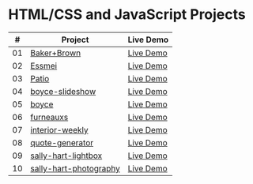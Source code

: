 # HTML/CSS and JavaScript Projects

|#|Project|Live Demo|
|:-:|----|----------|
|01|[Baker+Brown](https://github.com/Mahadev10/html-css-js-projects/tree/main/Baker%2BBrown)|[Live Demo](https://mahadev10.github.io/html-css-js-projects/Baker+Brown/)|
|02|[Essmei](https://github.com/Mahadev10/html-css-js-projects/tree/main/Essmei)|[Live Demo](https://mahadev10.github.io/html-css-js-projects/Essmei/)|
|03|[Patio](https://github.com/Mahadev10/html-css-js-projects/tree/main/Patio)|[Live Demo](https://mahadev10.github.io/html-css-js-projects/Patio/)|
|04|[boyce-slideshow](https://github.com/Mahadev10/html-css-js-projects/tree/main/boyce-slideshow)|[Live Demo](https://mahadev10.github.io/html-css-js-projects/boyce-slideshow/)|
|05|[boyce](https://github.com/Mahadev10/html-css-js-projects/tree/main/boyce)|[Live Demo](https://mahadev10.github.io/html-css-js-projects/boyce/)|
|06|[furneauxs](https://github.com/Mahadev10/html-css-js-projects/tree/main/furneauxs)|[Live Demo](https://mahadev10.github.io/html-css-js-projects/furneauxs/)|
|07|[interior-weekly]()|[Live Demo](https://mahadev10.github.io/html-css-js-projects/interior-weekly/)|
|08|[quote-generator](https://github.com/Mahadev10/html-css-js-projects/tree/main/quote-generator)|[Live Demo](https://mahadev10.github.io/html-css-js-projects/quote-generator/)|
|09|[sally-hart-lightbox](https://github.com/Mahadev10/html-css-js-projects/tree/main/sally-hart-lightbox)|[Live Demo](https://mahadev10.github.io/html-css-js-projects/sally-hart-lightbox/)|
|10|[sally-hart-photography](https://github.com/Mahadev10/html-css-js-projects/tree/main/sally-hart-photography)|[Live Demo](https://mahadev10.github.io/html-css-js-projects/sally-hart-photography/)